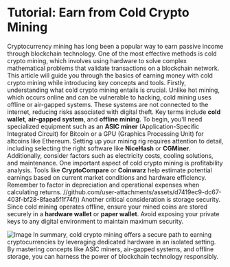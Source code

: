 # Tutorial: Earn from Cold Crypto Mining
Cryptocurrency mining has long been a popular way to earn passive income through blockchain technology. One of the most effective methods is cold crypto mining, which involves using hardware to solve complex mathematical problems that validate transactions on a blockchain network. This article will guide you through the basics of earning money with cold crypto mining while introducing key concepts and tools.
Firstly, understanding what cold crypto mining entails is crucial. Unlike hot mining, which occurs online and can be vulnerable to hacking, cold mining uses offline or air-gapped systems. These systems are not connected to the internet, reducing risks associated with digital theft. Key terms include **cold wallet**, **air-gapped system**, and **offline mining**.
To begin, you'll need specialized equipment such as an **ASIC miner** (Application-Specific Integrated Circuit) for Bitcoin or a GPU (Graphics Processing Unit) for altcoins like Ethereum. Setting up your mining rig requires attention to detail, including selecting the right software like **NiceHash** or **CGMiner**. Additionally, consider factors such as electricity costs, cooling solutions, and maintenance.
One important aspect of cold crypto mining is profitability analysis. Tools like **CryptoCompare** or **Coinwarz** help estimate potential earnings based on current market conditions and hardware efficiency. Remember to factor in depreciation and operational expenses when calculating returns.
 //github.com/user-attachments/assets/d7419ec9-dc67-403f-bf28-8faea5f1f74f))
Another critical consideration is storage security. Since cold mining operates offline, ensure your mined coins are stored securely in a **hardware wallet** or **paper wallet**. Avoid exposing your private keys to any digital environment to maintain maximum security.

![Image](https://github.com/user-attachments/assets/d7419ec9-dc67-403f-bf28-8faea5f1f74f)
In summary, cold crypto mining offers a secure path to earning cryptocurrencies by leveraging dedicated hardware in an isolated setting. By mastering concepts like ASIC miners, air-gapped systems, and offline storage, you can harness the power of blockchain technology responsibly.
